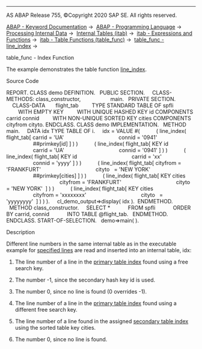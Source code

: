   

* * *

AS ABAP Release 755, ©Copyright 2020 SAP SE. All rights reserved.

[ABAP - Keyword Documentation](https://help.sap.com/doc/abapdocu_755_index_htm/7.55/en-US/abenabap.htm) →  [ABAP - Programming Language](https://help.sap.com/doc/abapdocu_755_index_htm/7.55/en-US/abenabap_reference.htm) →  [Processing Internal Data](https://help.sap.com/doc/abapdocu_755_index_htm/7.55/en-US/abenabap_data_working.htm) →  [Internal Tables (itab)](https://help.sap.com/doc/abapdocu_755_index_htm/7.55/en-US/abenitab.htm) →  [itab - Expressions and Functions](https://help.sap.com/doc/abapdocu_755_index_htm/7.55/en-US/abentable_processing_expr_func.htm) →  [itab - Table Functions (table\_func)](https://help.sap.com/doc/abapdocu_755_index_htm/7.55/en-US/abentable_functions.htm) →  [table\_func - line\_index](https://help.sap.com/doc/abapdocu_755_index_htm/7.55/en-US/abenline_index_function.htm) → 

table\_func - Index Function

The example demonstrates the table function [line\_index](https://help.sap.com/doc/abapdocu_755_index_htm/7.55/en-US/abenline_index_function.htm).

Source Code

REPORT.
CLASS demo DEFINITION.
  PUBLIC SECTION.
    CLASS-METHODS: class\_constructor,
                   main.
  PRIVATE SECTION.
    CLASS-DATA
      flight\_tab
        TYPE STANDARD TABLE OF spfli
        WITH EMPTY KEY
        WITH UNIQUE HASHED KEY id COMPONENTS carrid connid
        WITH NON-UNIQUE SORTED KEY cities COMPONENTS cityfrom cityto.
ENDCLASS.
CLASS demo IMPLEMENTATION.
  METHOD main.
    DATA idx TYPE TABLE OF i.
    idx = VALUE #(
          ( line\_index( flight\_tab\[ carrid = 'UA'
                                    connid = '0941'
                                    ##primkey\[id\] \] ) )
          ( line\_index( flight\_tab\[ KEY id
                                    carrid = 'UA'
                                    connid = '0941' \] ) )
          ( line\_index( flight\_tab\[ KEY id
                                    carrid = 'xx'
                                    connid = 'yyyy' \] ) )
          ( line\_index( flight\_tab\[ cityfrom = 'FRANKFURT'
                                    cityto   = 'NEW YORK'
                                    ##primkey\[cities\] \] ) )
          ( line\_index( flight\_tab\[ KEY cities
                                    cityfrom = 'FRANKFURT'
                                    cityto   = 'NEW YORK'  \] ) )
          ( line\_index( flight\_tab\[ KEY cities
                                    cityfrom = 'xxxxxxxx'
                                    cityto   = 'yyyyyyyy'  \] ) ) ).
    cl\_demo\_output=>display( idx ).  ENDMETHOD.
  METHOD class\_constructor.
    SELECT \*
           FROM spfli
           ORDER BY carrid, connid
           INTO TABLE @flight\_tab.
  ENDMETHOD.
ENDCLASS.
START-OF-SELECTION.
  demo=>main( ).

Description

Different line numbers in the same internal table as in the executable example for [specified lines](https://help.sap.com/doc/abapdocu_755_index_htm/7.55/en-US/abentable_exp_itab_line_abexa.htm) are read and inserted into an internal table, idx:

1.  The line number of a line in the [primary table index](https://help.sap.com/doc/abapdocu_755_index_htm/7.55/en-US/abenprimary_table_index_glosry.htm "Glossary Entry") found using a free search key.
    
2.  The number \-1, since the secondary hash key id is used.
    
3.  The number 0, since no line is found (0 overrides \-1).
    
4.  The line number of a line in the [primary table index](https://help.sap.com/doc/abapdocu_755_index_htm/7.55/en-US/abenprimary_table_index_glosry.htm "Glossary Entry") found using a different free search key.
    
5.  The line number of a line found in the assigned [secondary table index](https://help.sap.com/doc/abapdocu_755_index_htm/7.55/en-US/abensecondary_table_index_glosry.htm "Glossary Entry") using the sorted table key cities.
    
6.  The number 0, since no line is found.